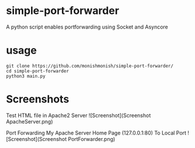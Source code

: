 # simple-port-forwarder

A python script enables portforwarding using Socket and Asyncore

# usage
```
git clone https://github.com/monishmonish/simple-port-forwarder/
cd simple-port-forwarder
python3 main.py
```

# Screenshots

Test HTML file in Apache2 Server
![Screenshot](Screenshot ApacheServer.png)

Port Forwarding My Apache Server Home Page (127.0.0.1:80) To Local Port
![Screenshot](Screenshot PortForwarder.png)

